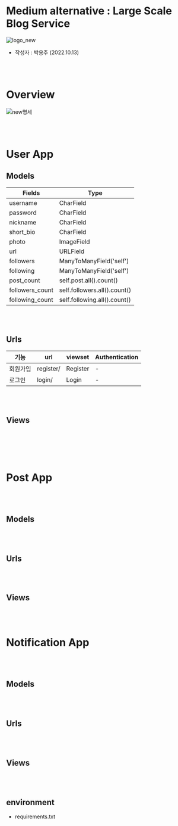 # Medium alternative : Large Scale Blog Service
![logo_new](https://user-images.githubusercontent.com/81140673/196366827-142b7ced-6cf0-426b-b72c-a1f7b68e7b60.png)
- 작성자 : 박용주 (2022.10.13)


<br></br>

# Overview
![new명세](https://user-images.githubusercontent.com/81140673/196373512-fc2c68a4-f84e-4c1c-aa44-d33604727ec6.png)

<br></br>

# User App
## Models
|Fields|Type|
|-|-|
|username|CharField|
|password|CharField|
|nickname|CharField|
|short_bio|CharField|
|photo|ImageField|
|url|URLField|
|followers|ManyToManyField('self')|
|following|ManyToManyField('self')|
|post_count|self.post.all().count()|
|followers_count|self.followers.all().count()|
|following_count|self.following.all().count()|
<br></br>

## Urls
|기능|url|viewset|Authentication|
|-|-|-|-|
|회원가입|register/|Register| - |
|로그인|login/|Login|-|
<br></br>

## Views
<br></br>
<br></br>

# Post App
<br></br>

## Models
<br></br>

## Urls
<br></br>

## Views
<br></br>

# Notification App
<br></br>

## Models
<br></br>

## Urls
<br></br>

## Views
<br></br>

## environment
- requirements.txt
